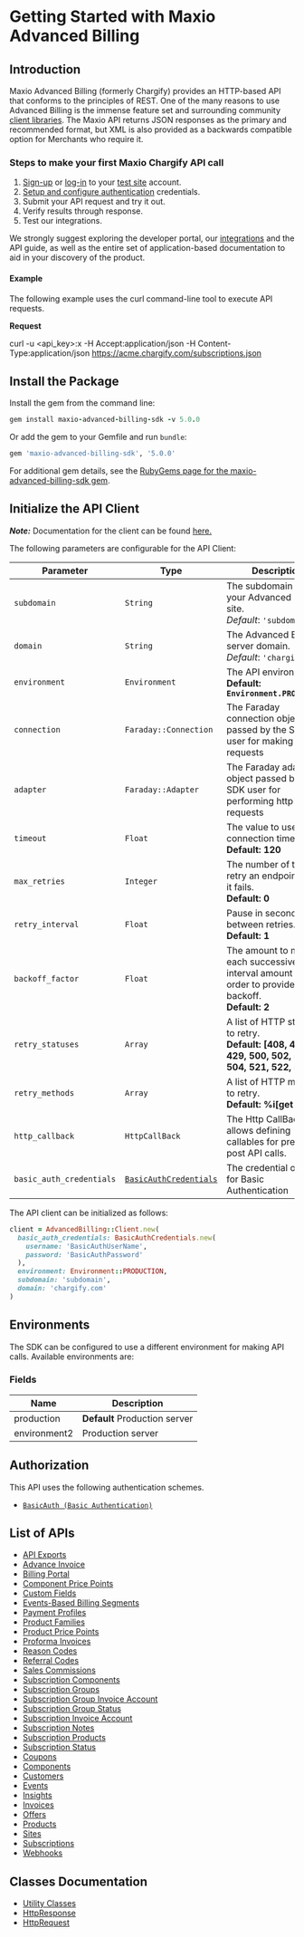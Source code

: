 
# Getting Started with Maxio Advanced Billing

## Introduction

Maxio Advanced Billing (formerly Chargify) provides an HTTP-based API that conforms to the principles of REST.
One of the many reasons to use Advanced Billing is the immense feature set and surrounding community [client libraries](page:development-tools/client-libraries).
The Maxio API returns JSON responses as the primary and recommended format, but XML is also provided as a backwards compatible option for Merchants who require it.

### Steps to make your first Maxio Chargify API call

1. [Sign-up](https://app.chargify.com/signup/maxio-billing-sandbox) or [log-in](https://app.chargify.com/login.html) to your [test site](https://maxio.zendesk.com/hc/en-us/articles/24250712113165-Testing-Overview) account.
2. [Setup and configure authentication](https://maxio.zendesk.com/hc/en-us/articles/24294819360525-API-Keys) credentials.
3. Submit your API request and try it out.
4. Verify results through response.
5. Test our integrations.

We strongly suggest exploring the developer portal, our [integrations](https://www.maxio.com/integrations) and the API guide, as well as the entire set of application-based documentation to aid in your discovery of the product.

#### Example

The following example uses the curl command-line tool to execute API requests.

**Request**

curl -u <api_key>:x -H Accept:application/json -H Content-Type:application/json https://acme.chargify.com/subscriptions.json

## Install the Package

Install the gem from the command line:

```ruby
gem install maxio-advanced-billing-sdk -v 5.0.0
```

Or add the gem to your Gemfile and run `bundle`:

```ruby
gem 'maxio-advanced-billing-sdk', '5.0.0'
```

For additional gem details, see the [RubyGems page for the maxio-advanced-billing-sdk gem](https://rubygems.org/gems/maxio-advanced-billing-sdk/versions/5.0.0).

## Initialize the API Client

**_Note:_** Documentation for the client can be found [here.](https://www.github.com/maxio-com/ab-ruby-sdk/tree/5.0.0/doc/client.md)

The following parameters are configurable for the API Client:

| Parameter | Type | Description |
|  --- | --- | --- |
| `subdomain` | `String` | The subdomain for your Advanced Billing site.<br>*Default*: `'subdomain'` |
| `domain` | `String` | The Advanced Billing server domain.<br>*Default*: `'chargify.com'` |
| `environment` | `Environment` | The API environment. <br> **Default: `Environment.PRODUCTION`** |
| `connection` | `Faraday::Connection` | The Faraday connection object passed by the SDK user for making requests |
| `adapter` | `Faraday::Adapter` | The Faraday adapter object passed by the SDK user for performing http requests |
| `timeout` | `Float` | The value to use for connection timeout. <br> **Default: 120** |
| `max_retries` | `Integer` | The number of times to retry an endpoint call if it fails. <br> **Default: 0** |
| `retry_interval` | `Float` | Pause in seconds between retries. <br> **Default: 1** |
| `backoff_factor` | `Float` | The amount to multiply each successive retry's interval amount by in order to provide backoff. <br> **Default: 2** |
| `retry_statuses` | `Array` | A list of HTTP statuses to retry. <br> **Default: [408, 413, 429, 500, 502, 503, 504, 521, 522, 524]** |
| `retry_methods` | `Array` | A list of HTTP methods to retry. <br> **Default: %i[get put]** |
| `http_callback` | `HttpCallBack` | The Http CallBack allows defining callables for pre and post API calls. |
| `basic_auth_credentials` | [`BasicAuthCredentials`](https://www.github.com/maxio-com/ab-ruby-sdk/tree/5.0.0/doc/auth/basic-authentication.md) | The credential object for Basic Authentication |

The API client can be initialized as follows:

```ruby
client = AdvancedBilling::Client.new(
  basic_auth_credentials: BasicAuthCredentials.new(
    username: 'BasicAuthUserName',
    password: 'BasicAuthPassword'
  ),
  environment: Environment::PRODUCTION,
  subdomain: 'subdomain',
  domain: 'chargify.com'
)
```

## Environments

The SDK can be configured to use a different environment for making API calls. Available environments are:

### Fields

| Name | Description |
|  --- | --- |
| production | **Default** Production server |
| environment2 | Production server |

## Authorization

This API uses the following authentication schemes.

* [`BasicAuth (Basic Authentication)`](https://www.github.com/maxio-com/ab-ruby-sdk/tree/5.0.0/doc/auth/basic-authentication.md)

## List of APIs

* [API Exports](https://www.github.com/maxio-com/ab-ruby-sdk/tree/5.0.0/doc/controllers/api-exports.md)
* [Advance Invoice](https://www.github.com/maxio-com/ab-ruby-sdk/tree/5.0.0/doc/controllers/advance-invoice.md)
* [Billing Portal](https://www.github.com/maxio-com/ab-ruby-sdk/tree/5.0.0/doc/controllers/billing-portal.md)
* [Component Price Points](https://www.github.com/maxio-com/ab-ruby-sdk/tree/5.0.0/doc/controllers/component-price-points.md)
* [Custom Fields](https://www.github.com/maxio-com/ab-ruby-sdk/tree/5.0.0/doc/controllers/custom-fields.md)
* [Events-Based Billing Segments](https://www.github.com/maxio-com/ab-ruby-sdk/tree/5.0.0/doc/controllers/events-based-billing-segments.md)
* [Payment Profiles](https://www.github.com/maxio-com/ab-ruby-sdk/tree/5.0.0/doc/controllers/payment-profiles.md)
* [Product Families](https://www.github.com/maxio-com/ab-ruby-sdk/tree/5.0.0/doc/controllers/product-families.md)
* [Product Price Points](https://www.github.com/maxio-com/ab-ruby-sdk/tree/5.0.0/doc/controllers/product-price-points.md)
* [Proforma Invoices](https://www.github.com/maxio-com/ab-ruby-sdk/tree/5.0.0/doc/controllers/proforma-invoices.md)
* [Reason Codes](https://www.github.com/maxio-com/ab-ruby-sdk/tree/5.0.0/doc/controllers/reason-codes.md)
* [Referral Codes](https://www.github.com/maxio-com/ab-ruby-sdk/tree/5.0.0/doc/controllers/referral-codes.md)
* [Sales Commissions](https://www.github.com/maxio-com/ab-ruby-sdk/tree/5.0.0/doc/controllers/sales-commissions.md)
* [Subscription Components](https://www.github.com/maxio-com/ab-ruby-sdk/tree/5.0.0/doc/controllers/subscription-components.md)
* [Subscription Groups](https://www.github.com/maxio-com/ab-ruby-sdk/tree/5.0.0/doc/controllers/subscription-groups.md)
* [Subscription Group Invoice Account](https://www.github.com/maxio-com/ab-ruby-sdk/tree/5.0.0/doc/controllers/subscription-group-invoice-account.md)
* [Subscription Group Status](https://www.github.com/maxio-com/ab-ruby-sdk/tree/5.0.0/doc/controllers/subscription-group-status.md)
* [Subscription Invoice Account](https://www.github.com/maxio-com/ab-ruby-sdk/tree/5.0.0/doc/controllers/subscription-invoice-account.md)
* [Subscription Notes](https://www.github.com/maxio-com/ab-ruby-sdk/tree/5.0.0/doc/controllers/subscription-notes.md)
* [Subscription Products](https://www.github.com/maxio-com/ab-ruby-sdk/tree/5.0.0/doc/controllers/subscription-products.md)
* [Subscription Status](https://www.github.com/maxio-com/ab-ruby-sdk/tree/5.0.0/doc/controllers/subscription-status.md)
* [Coupons](https://www.github.com/maxio-com/ab-ruby-sdk/tree/5.0.0/doc/controllers/coupons.md)
* [Components](https://www.github.com/maxio-com/ab-ruby-sdk/tree/5.0.0/doc/controllers/components.md)
* [Customers](https://www.github.com/maxio-com/ab-ruby-sdk/tree/5.0.0/doc/controllers/customers.md)
* [Events](https://www.github.com/maxio-com/ab-ruby-sdk/tree/5.0.0/doc/controllers/events.md)
* [Insights](https://www.github.com/maxio-com/ab-ruby-sdk/tree/5.0.0/doc/controllers/insights.md)
* [Invoices](https://www.github.com/maxio-com/ab-ruby-sdk/tree/5.0.0/doc/controllers/invoices.md)
* [Offers](https://www.github.com/maxio-com/ab-ruby-sdk/tree/5.0.0/doc/controllers/offers.md)
* [Products](https://www.github.com/maxio-com/ab-ruby-sdk/tree/5.0.0/doc/controllers/products.md)
* [Sites](https://www.github.com/maxio-com/ab-ruby-sdk/tree/5.0.0/doc/controllers/sites.md)
* [Subscriptions](https://www.github.com/maxio-com/ab-ruby-sdk/tree/5.0.0/doc/controllers/subscriptions.md)
* [Webhooks](https://www.github.com/maxio-com/ab-ruby-sdk/tree/5.0.0/doc/controllers/webhooks.md)

## Classes Documentation

* [Utility Classes](https://www.github.com/maxio-com/ab-ruby-sdk/tree/5.0.0/doc/utility-classes.md)
* [HttpResponse](https://www.github.com/maxio-com/ab-ruby-sdk/tree/5.0.0/doc/http-response.md)
* [HttpRequest](https://www.github.com/maxio-com/ab-ruby-sdk/tree/5.0.0/doc/http-request.md)

